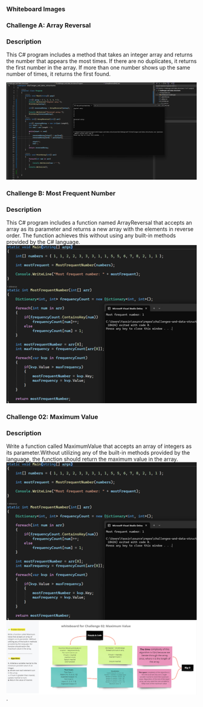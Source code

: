 ### Whiteboard Images

### Challenge A: Array Reversal
### Description 
This C# program includes a method that takes an integer array and returns the number that appears the most times. If there are no duplicates, it returns the first number in the array. If more than one number shows up the same number of times, it returns the first found.

![Array Reversal Whiteboard](./whiteboard-challenges/Array-Reversal.png)

### Challenge B: Most Frequent Number
### Description 
This C# program includes a function named ArrayReversal that accepts an array as its parameter and returns a new array with the elements in reverse order. The function achieves this without using any built-in methods provided by the C# language.
![Most Frequent Number Whiteboard](./whiteboard-challenges/Most-FrequentNumber.png)

### Challenge 02: Maximum Value
### Description 
Write a function called MaximumValue that accepts an array of integers as its parameter.Without utilizing any of the built-in methods provided by the language, the function should return the maximum value in the array.![Most Frequent Number Whiteboard](./whiteboard-challenges/Most-FrequentNumber.png)
![Maximum Value Whiteboard](./whiteboard-challenges/Maximum-Value.png).

